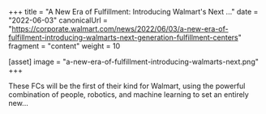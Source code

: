 +++
title = "A New Era of Fulfillment: Introducing Walmart's Next ..."
date = "2022-06-03"
canonicalUrl = "https://corporate.walmart.com/news/2022/06/03/a-new-era-of-fulfillment-introducing-walmarts-next-generation-fulfillment-centers"
fragment = "content"
weight = 10

[asset]
    image = "a-new-era-of-fulfillment-introducing-walmarts-next.png"
+++

These FCs will be the first of their kind for Walmart, using the powerful 
combination of people, robotics, and machine learning to set an entirely 
new...
